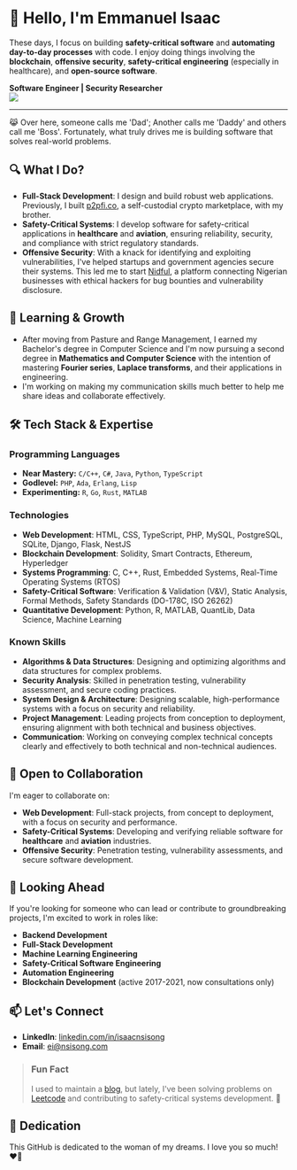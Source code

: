 # 👋 Hello, I'm Emmanuel Isaac

These days, I focus on building **safety-critical software** and **automating day-to-day processes** with code. I enjoy doing things involving the **blockchain**, **offensive security**, **safety-critical engineering** (especially in healthcare), and **open-source software**.


**Software Engineer | Security Researcher**  
![](https://komarev.com/ghpvc/?username=1cbyc&color=blueviolet)

---

😹 Over here, someone calls me 'Dad'; Another calls me 'Daddy' and others call me 'Boss'. Fortunately, what truly drives me is building software that solves real-world problems.


## 🔍 What I Do?
- **Full-Stack Development**: I design and build robust web applications. Previously, I built [p2pfi.co](https://alpha.p2pfi.co), a self-custodial crypto marketplace, with my brother.
- **Safety-Critical Systems**: I develop software for safety-critical applications in **healthcare** and **aviation**, ensuring reliability, security, and compliance with strict regulatory standards.
- **Offensive Security**: With a knack for identifying and exploiting vulnerabilities, I've helped startups and government agencies secure their systems. This led me to start [Nidful](https://nidful.com), a platform connecting Nigerian businesses with ethical hackers for bug bounties and vulnerability disclosure.

## 🌱 Learning & Growth
- After moving from Pasture and Range Management, I earned my Bachelor's degree in Computer Science and I'm now pursuing a second degree in **Mathematics and Computer Science** with the intention of mastering **Fourier series**, **Laplace transforms**, and their applications in engineering.
- I'm working on making my communication skills much better to help me share ideas and collaborate effectively.

## 🛠 Tech Stack & Expertise

### Programming Languages
- **Near Mastery:** `C/C++`, `C#`, `Java`, `Python`, `TypeScript`
- **Godlevel:** `PHP`, `Ada`, `Erlang`, `Lisp`
- **Experimenting:** `R`, `Go`, `Rust`, `MATLAB`

### Technologies
- **Web Development**: HTML, CSS, TypeScript, PHP, MySQL, PostgreSQL, SQLite, Django, Flask, NestJS
- **Blockchain Development**: Solidity, Smart Contracts, Ethereum, Hyperledger
- **Systems Programming**: C, C++, Rust, Embedded Systems, Real-Time Operating Systems (RTOS)
- **Safety-Critical Software**: Verification & Validation (V&V), Static Analysis, Formal Methods, Safety Standards (DO-178C, ISO 26262)
- **Quantitative Development**: Python, R, MATLAB, QuantLib, Data Science, Machine Learning

### Known Skills
- **Algorithms & Data Structures**: Designing and optimizing algorithms and data structures for complex problems.
- **Security Analysis**: Skilled in penetration testing, vulnerability assessment, and secure coding practices.
- **System Design & Architecture**: Designing scalable, high-performance systems with a focus on security and reliability.
- **Project Management**: Leading projects from conception to deployment, ensuring alignment with both technical and business objectives.
- **Communication**: Working on conveying complex technical concepts clearly and effectively to both technical and non-technical audiences.

## 💼 Open to Collaboration
I'm eager to collaborate on:
- **Web Development**: Full-stack projects, from concept to deployment, with a focus on security and performance.
- **Safety-Critical Systems**: Developing and verifying reliable software for **healthcare** and **aviation** industries.
- **Offensive Security**: Penetration testing, vulnerability assessments, and secure software development.

## 🔭 Looking Ahead
If you're looking for someone who can lead or contribute to groundbreaking projects, I'm excited to work in roles like:
- **Backend Development**
- **Full-Stack Development**
- **Machine Learning Engineering**
- **Safety-Critical Software Engineering**
- **Automation Engineering**
- **Blockchain Development** (active 2017-2021, now consultations only)

## 📫 Let's Connect
- **LinkedIn**: [linkedin.com/in/isaacnsisong](https://linkedin.com/in/isaacnsisong)
- **Email**: [ei@nsisong.com](mailto:ei@nsisong.com)

> ### Fun Fact
> I used to maintain a [blog](https://ei.nsisong.com), but lately, I've been solving problems on [Leetcode](https://leetcode.com/u/1cbyc/) and contributing to safety-critical systems development. 🥋

## 💖 Dedication
This GitHub is dedicated to the woman of my dreams. I love you so much! ❤️🌹
